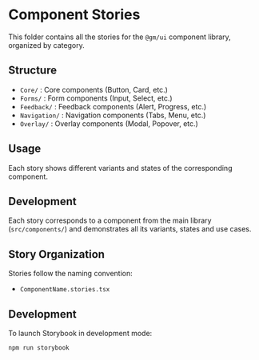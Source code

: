 # Component Stories

This folder contains all the stories for the `@gm/ui` component library, organized by category.

## Structure

- `Core/` : Core components (Button, Card, etc.)
- `Forms/` : Form components (Input, Select, etc.)
- `Feedback/` : Feedback components (Alert, Progress, etc.)
- `Navigation/` : Navigation components (Tabs, Menu, etc.)
- `Overlay/` : Overlay components (Modal, Popover, etc.)

## Usage

Each story shows different variants and states of the corresponding component.

## Development

Each story corresponds to a component from the main library (`src/components/`) and demonstrates all its variants, states and use cases.

## Story Organization

Stories follow the naming convention:
- `ComponentName.stories.tsx`

## Development

To launch Storybook in development mode:

```bash
npm run storybook
``` 